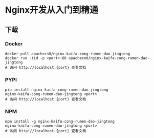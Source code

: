 # Nginx开发从入门到精通

## 下载

### Docker

```
docker pull apachecn0/nginx-kaifa-cong-rumen-dao-jingtong
docker run -tid -p <port>:80 apachecn0/nginx-kaifa-cong-rumen-dao-jingtong
# 访问 http://localhost:{port} 查看文档
```

### PYPI

```
pip install nginx-kaifa-cong-rumen-dao-jingtong
nginx-kaifa-cong-rumen-dao-jingtong <port>
# 访问 http://localhost:{port} 查看文档
```

### NPM

```
npm install -g nginx-kaifa-cong-rumen-dao-jingtong
nginx-kaifa-cong-rumen-dao-jingtong <port>
# 访问 http://localhost:{port} 查看文档
```